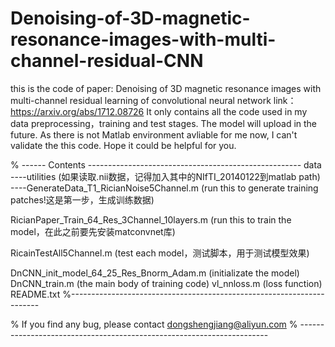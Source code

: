 # Denoising-of-3D-magnetic-resonance-images-with-multi-channel-residual-CNN
this is the code of paper: Denoising of 3D magnetic resonance images with multi-channel residual learning of convolutional neural network link：https://arxiv.org/abs/1712.08726
It only contains all the code used in my data preprocessing，training and test stages. The model will upload in the future.
As there is not Matlab environment avliable for me now, I can't validate the this code. 
Hope it could be helpful for you.

% ------ Contents -----------------------------------------------------
data
----utilities (如果读取.nii数据，记得加入其中的NIfTI_20140122到matlab path)
----GenerateData_T1_RicianNoise5Channel.m (run this to generate training patches!这是第一步，生成训练数据)

RicianPaper_Train_64_Res_3Channel_10layers.m  (run this to train the model，在此之前要先安装matconvnet库)

RicainTestAll5Channel.m  (test each model，测试脚本，用于测试模型效果)

DnCNN_init_model_64_25_Res_Bnorm_Adam.m  (initializate the model)
DnCNN_train.m (the main body of training code)
vl_nnloss.m   (loss function)
README.txt
%----------------------------------------------------------------------

% If you find any bug, please contact dongshengjiang@aliyun.com
% ----------------------------------------------------------------------
